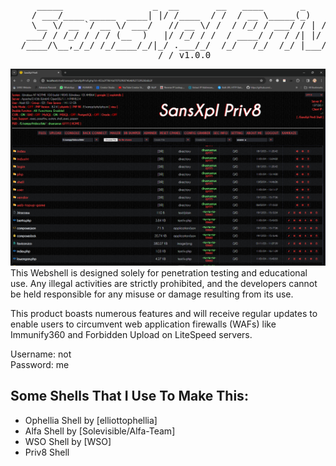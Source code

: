 <pre>
     _____                 _  __       __   ____       _       _____
    / ___/____ _____  ____| |/ /____  / /  / __ \_____(_)   __/ __  |
    \__ \/ __ `/ __ \/ ___/   // __ \/ /  / /_/ / ___/ / | / / /_/ /
   ___/ / /_/ / / / (__  )   |/ /_/ / /  / ____/ /  / /| |/ / /_/ /
  /____/\__,_/_/ /_/____/_/|_/ .___/_/  /_/   /_/  /_/ |___/\____/
                            /_/ v1.0.0
</pre>

![screenshot](https://raw.githubusercontent.com/SANSDESU/sansxplpriv8/master/src/screenshot.png)
This Webshell is designed solely for penetration testing and educational use. Any illegal activities are strictly prohibited, and the developers cannot be held responsible for any misuse or damage resulting from its use.<br>

This product boasts numerous features and will receive regular updates to enable users to circumvent web application firewalls (WAFs) like Immunify360 and Forbidden Upload on LiteSpeed servers.

Username: not <br>
Password: me

## Some Shells That I Use To Make This:
- Ophellia Shell by [elliottophellia]
- Alfa Shell by [Solevisible/Alfa-Team]
- WSO Shell by [WSO]
- Priv8 Shell
